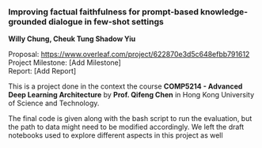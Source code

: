 ### Improving factual faithfulness for prompt-based knowledge-grounded dialogue in few-shot settings
**Willy Chung, Cheuk Tung Shadow Yiu**

Proposal: https://www.overleaf.com/project/622870e3d5c648efbb791612  
Project Milestone: [Add Milestone]  
Report: [Add Report]  

This is a project done in the context the course **COMP5214 - Advanced Deep Learning Architecture** by **Prof. Qifeng Chen** in Hong Kong University of Science and Technology.

The final code is given along with the bash script to run the evaluation, but the path to data might need to be modified accordingly. We left the draft notebooks used to explore different aspects in this project as well


